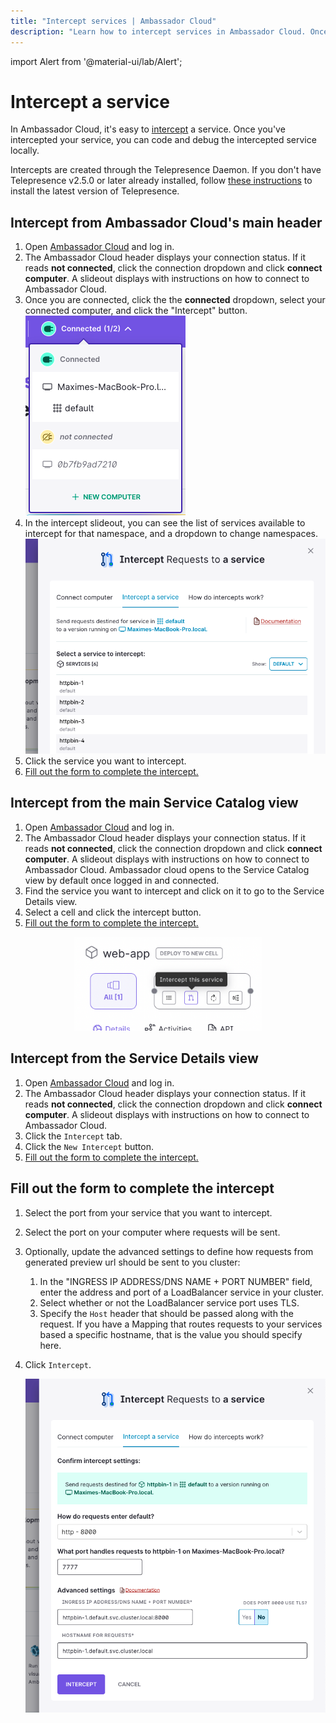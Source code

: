 ```yaml
---
title: "Intercept services | Ambassador Cloud"
description: "Learn how to intercept services in Ambassador Cloud. Once you have created an intercept, you can code and debug the intercepted service locally."
---
```

import Alert from '@material-ui/lab/Alert';

# Intercept a service

In Ambassador Cloud, it's easy to [intercept](/docs/telepresence/latest/concepts/intercepts/) a service. Once you've intercepted your service, you can code and debug the intercepted service locally.

Intercepts are created through the Telepresence Daemon. If you don't have Telepresence v2.5.0 or later already installed, follow [these instructions](/docs/telepresence/latest/install/) to install the latest version of Telepresence.

## Intercept from Ambassador Cloud's main header

1. Open [Ambassador Cloud](https://app.getambassador.io/) and log in.
1. The Ambassador Cloud header displays your connection status. If it reads **not connected**, click the connection dropdown and click **connect computer**.
   A slideout displays with instructions on how to connect to Ambassador Cloud.
1. Once you are connected, click the the **connected** dropdown, select your connected computer, and click the "Intercept" button.
   ![Connected computer view's Intercept button](../../images/connected-view-intercept-button.png)
1. In the intercept slideout, you can see the list of services available to intercept for that namespace, and a dropdown to change namespaces.
   ![Intercept Slideout](../../images/intercept-slideout-service-list.png)
1. Click the service you want to intercept.
1. [Fill out the form to complete the intercept.](#fill-out-the-form-to-complete-the-intercept)

## Intercept from the main Service Catalog view

1. Open [Ambassador Cloud](https://app.getambassador.io/) and log in.
1. The Ambassador Cloud header displays your connection status. If it reads **not connected**, click the connection dropdown and click **connect computer**.
   A slideout displays with instructions on how to connect to Ambassador Cloud.
   Ambassador cloud opens to the Service Catalog view by default once logged in and connected.
1. Find the service you want to intercept and click on it to go to the Service Details view.
1. Select a cell and click the intercept button.
1. [Fill out the form to complete the intercept.](#fill-out-the-form-to-complete-the-intercept)

<p align="center">
   <img width="300" alt="Intercept this service" src="../../images/intercept-this-service.png" />
</p>

## Intercept from the Service Details view

1. Open [Ambassador Cloud](https://app.getambassador.io/) and log in.
1. The Ambassador Cloud header displays your connection status. If it reads **not connected**, click the connection dropdown and click **connect computer**.
   A slideout displays with instructions on how to connect to Ambassador Cloud.
1. Click the `Intercept` tab.
1. Click the `New Intercept` button.
1. [Fill out the form to complete the intercept.](#fill-out-the-form-to-complete-the-intercept)

## Fill out the form to complete the intercept

1. Select the port from your service that you want to intercept.
1. Select the port on your computer where requests will be sent.
1. Optionally, update the advanced settings to define how requests from generated preview url should be sent to you cluster:
   1. In the "INGRESS IP ADDRESS/DNS NAME + PORT NUMBER" field, enter the address and port of a LoadBalancer service in your cluster.
   1. Select whether or not the LoadBalancer service port uses TLS.
   1. Specify the `Host` header that should be passed along with the request. If you have a Mapping that routes requests to your services based a specific hostname, that is the value you should specify here.
1. Click `Intercept`.

   ![Intercept settings form](../../images/intercept-slideout-settings-confirmation.png)
